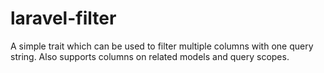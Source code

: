 # laravel-filter
A simple trait which can be used to filter multiple columns with one query string. Also supports columns on related models and query scopes.
